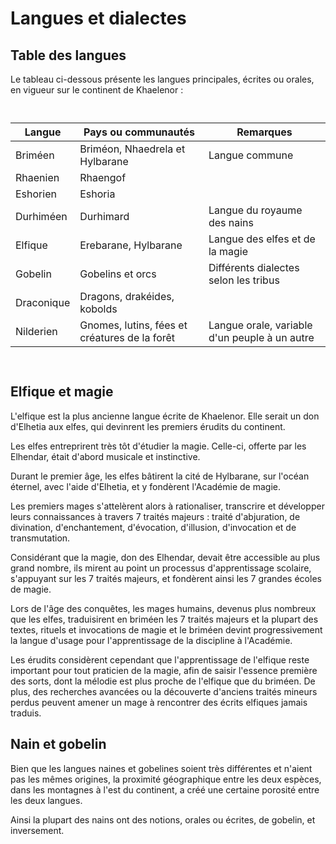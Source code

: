 # Langues et dialectes

## Table des langues

Le tableau ci-dessous présente les langues principales, écrites ou orales, en vigueur sur le continent de Khaelenor :   

` `   

| Langue     | Pays ou communautés             | Remarques                             |
|------------|---------------------------------|---------------------------------------|
| Briméen    | Briméon, Nhaedrela et Hylbarane | Langue commune                        |
| Rhaenien   | Rhaengof                        |                                       |
| Eshorien   | Eshoria                         |                                       |
| Durhiméen  | Durhimard                       | Langue du royaume des nains           |
| Elfique    | Erebarane, Hylbarane            | Langue des elfes et de la magie       |
| Gobelin    | Gobelins et orcs                | Différents dialectes selon les tribus |
| Draconique | Dragons, drakéides, kobolds      |                                       |
| Nilderien  | Gnomes, lutins, fées et créatures de la forêt | Langue orale, variable d'un peuple à un autre |                                             |                                      

` `   

## Elfique et magie

L'elfique est la plus ancienne langue écrite de Khaelenor. Elle serait un don d'Elhetia aux elfes, qui devinrent les premiers érudits du continent.

Les elfes entreprirent très tôt d'étudier la magie. Celle-ci, offerte par les Elhendar, était d'abord musicale et instinctive.

Durant le premier âge, les elfes bâtirent la cité de Hylbarane, sur l'océan éternel, avec l'aide d'Elhetia, et y fondèrent l'Académie de magie.

Les premiers mages s'attelèrent alors à rationaliser, transcrire et développer leurs connaissances à travers 7 traités majeurs : traité d'abjuration, de divination, d'enchantement, d'évocation, d'illusion, d'invocation et de transmutation.

Considérant que la magie, don des Elhendar, devait être accessible au plus grand nombre, ils mirent au point un processus d'apprentissage scolaire, s'appuyant sur les 7 traités majeurs, et fondèrent ainsi les 7 grandes écoles de magie.

Lors de l'âge des conquêtes, les mages humains, devenus plus nombreux que les elfes, traduisirent en briméen les 7 traités majeurs et la plupart des textes, rituels et invocations de magie et le briméen devint progressivement la langue d'usage pour l'apprentissage de la discipline à l'Académie.

Les érudits considèrent cependant que l'apprentissage de l'elfique reste important pour tout praticien de la magie, afin de saisir l'essence première des sorts, dont la mélodie est plus proche de l'elfique que du briméen. De plus, des recherches avancées ou la découverte d'anciens traités mineurs perdus peuvent amener un mage à rencontrer des écrits elfiques jamais traduis.


## Nain et gobelin

Bien que les langues naines et gobelines soient très différentes et n'aient pas les mêmes origines, la proximité géographique entre les deux espèces, dans les montagnes à l'est du continent, a créé une certaine porosité entre les deux langues.

Ainsi la plupart des nains ont des notions, orales ou écrites, de gobelin, et inversement.
